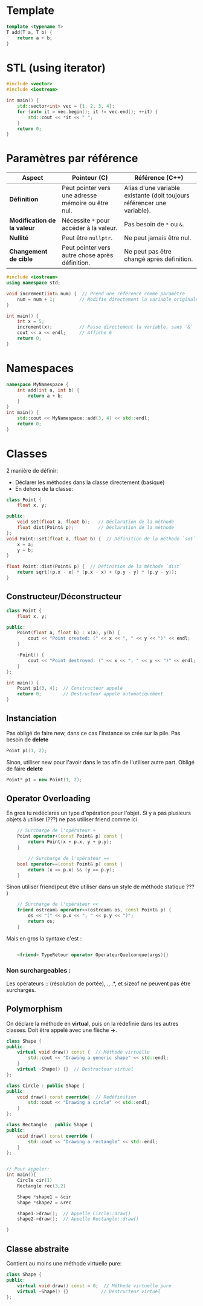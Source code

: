 # Template
```cpp
template <typename T>
T add(T a, T b) {
    return a + b;
}
```


# STL (using iterator)

```cpp
#include <vector>
#include <iostream>

int main() {
    std::vector<int> vec = {1, 2, 3, 4};
    for (auto it = vec.begin(); it != vec.end(); ++it) {
        std::cout << *it << " ";
    }
    return 0;
}
```

# Paramètres par référence 
| Aspect                  | Pointeur (C)                                | Référence (C++)                                     |
|-------------------------|---------------------------------------------|----------------------------------------------------|
| **Définition**          | Peut pointer vers une adresse mémoire ou être nul. | Alias d'une variable existante (doit toujours référencer une variable). |
| **Modification de la valeur** | Nécessite `*` pour accéder à la valeur.         | Pas besoin de `*` ou `&`.                         |
| **Nullité**             | Peut être `nullptr`.                        | Ne peut jamais être nul.                          |
| **Changement de cible** | Peut pointer vers autre chose après définition. | Ne peut pas être changé après définition.         |


```cpp
#include <iostream>
using namespace std;

void increment(int& num) {  // Prend une référence comme paramètre
    num = num + 1;         // Modifie directement la variable originale
}

int main() {
    int x = 5;
    increment(x);          // Passe directement la variable, sans `&`
    cout << x << endl;     // Affiche 6
    return 0;
}

```

# Namespaces

```cpp
namespace MyNamespace {
    int add(int a, int b) {
        return a + b;
    }
}
int main() {
    std::cout << MyNamespace::add(3, 4) << std::endl;
    return 0;
}

```

# Classes

2 manière de définir: 

- Déclarer les méthodes dans la classe directement (basique)
- En dehors de la classe: 
```cpp
class Point {
    float x, y;

public:
    void set(float a, float b);   // Déclaration de la méthode
    float dist(Point& p);         // Déclaration de la méthode
};
void Point::set(float a, float b) {  // Définition de la méthode `set`
    x = a;
    y = b;
}

float Point::dist(Point& p) {  // Définition de la méthode `dist`
    return sqrt((p.x - x) * (p.x - x) + (p.y - y) * (p.y - y));
}
```

## Constructeur/Déconstructeur

```cpp 
class Point {
    float x, y;

public:
    Point(float a, float b) : x(a), y(b) {
        cout << "Point created: (" << x << ", " << y << ")" << endl;
    }

    ~Point() {
        cout << "Point destroyed: (" << x << ", " << y << ")" << endl;
    }
};

int main() {
    Point p1(3, 4);  // Constructeur appelé
    return 0;        // Destructeur appelé automatiquement
}
```

## Instanciation 
Pas obligé de faire new, dans ce cas l'instance se crée sur la pile. Pas besoin de **delete**
```cpp
Point p1(1, 2);
```

Sinon, utiliser new pour l'avoir dans le tas afin de l'utiliser autre part. Obligé de faire **delete**

```cpp
Point* p1 = new Point(1, 2);
```

## Operator Overloading
En gros tu redéclares un type d'opération pour l'objet. Si y a pas plusieurs objets à utiliser (???) ne pas utiliser friend comme ici

```cpp
    // Surcharge de l'opérateur +
    Point operator+(const Point& p) const {
        return Point(x + p.x, y + p.y);
    }

        // Surcharge de l'opérateur ==
    bool operator==(const Point& p) const {
        return (x == p.x) && (y == p.y);
    }
```

Sinon utiliser friend(peut être utiliser dans un style de méthode statique ??? )

```cpp
    // Surcharge de l'opérateur <<
    friend ostream& operator<<(ostream& os, const Point& p) {
        os << "(" << p.x << ", " << p.y << ")";
        return os;
    }

```

Mais en gros la syntaxe c'est :

```cpp

    <friend> TypeRetour operator OperateurQuelconque(args){}
```

### Non surchargeables :

Les opérateurs :: (résolution de portée), ., .*, et sizeof ne peuvent pas être surchargés.



## Polymorphism
On déclare la méthode en **virtual**, puis on la rédefinie dans les autres classes. Doit être appelé avec une flèche **->**.
```cpp
class Shape {
public:
    virtual void draw() const {  // Méthode virtuelle
        std::cout << "Drawing a generic shape" << std::endl;
    }
    virtual ~Shape() {}  // Destructeur virtuel
};

class Circle : public Shape {
public:
    void draw() const override{  // Redéfinition
        std::cout << "Drawing a circle" << std::endl;
    }
};

class Rectangle : public Shape {
public:
    void draw() const override {
        std::cout << "Drawing a rectangle" << std::endl;
    }
};


// Pour appeler:
int main(){
    Circle cir(1)
    Rectangle rec(3,2)

    Shape *shape1 = &cir
    Shape *shape2 = &rec

    shape1->draw();  // Appelle Circle::draw()
    shape2->draw();  // Appelle Rectangle::draw()

}
```

## Classe abstraite
Contient au moins une méthode virtuelle pure:

```cpp
class Shape {
public:
    virtual void draw() const = 0;  // Méthode virtuelle pure
    virtual ~Shape() {}            // Destructeur virtuel
};
```

